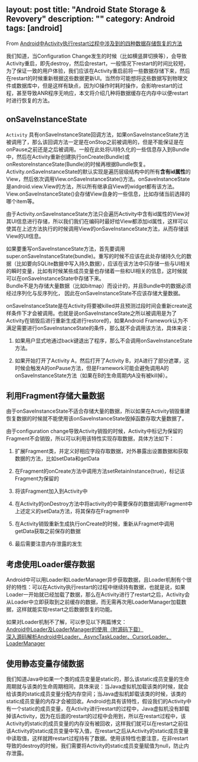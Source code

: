 layout: post
title: "Android State Storage & Revovery"
description: ""
category: Android
tags: [android]
---

From [Android中Activity执行restart过程中涉及到的四种数据存储恢复的方法](http://blog.csdn.net/iispring/article/details/49681699)

我们知道，当Configuration Change发生的时候（比如横竖屏切换等），会导致Activity重启，即先destroy，然后会restart，一般情况下restart的时间比较短，为了保证一致的用户体验，我们应该在Activity重启前将一些数据存储下来，然后在restart的时候重新根据这些数据更新UI。当然你可能想将这些数据写到物理文件或数据库中，但是这样有缺点，因为IO操作时耗时操作，会影响restart的过程，甚至导致ANR程序无响应，本文将介绍几种将数据缓存在内存中以便restart时进行恢复的方法。

<!-- more -->

## onSaveInstanceState

`Activity` 具有onSaveInstanceState回调方法，如果onSaveInstanceState方法被调用了，那么该回调方法一定是在onStop之前被调用的，但是不能保证是在onPause之前还是之后被调用。一般在此处将UI持久化的一些信息存入到Bundle中，然后在Activity重新创建执行onCreate(Bundle)或onRestoreInstanceState(Bundle)的时候再根据Bundle恢复。Activity.onSaveInstanceState的默认实现是遍历层级结构中的所有**含有id属性**的View，然后依次调用View.onSaveInstanceState()方法。onSaveInstanceState是android.view.View的方法，所以所有继承自View的widget都有该方法。View.onSaveInstanceState()会存储View自身的一些信息，比如存储当前选择的哪个item等。

由于Activity.onSaveInstanceState方法只会遍历Activity中含有id属性的View对其UI信息进行存储，所以我们我们在编码时最好给View都添加id属性，这样可以使其在上述方法执行的时候调用View的onSaveInstanceState方法，从而存储该View的UI信息。

如果要重写onSaveInstanceState方法，首先要调用super.onSaveInstanceState(bundle)。重写的时候不应该在此处存储持久化的数据（比如要向SQLite数据中写入持久数据），应该在该方法中只存储一些与UI相关的瞬时变量，比如有时候某些成员变量也存储着一些和UI相关的信息，这时候就可以在onSaveInstanceState中存储下来。   
Bundle不是为存储大量数据（比如bitmap）而设计的，并且Bundle中的数据必须经过序列化与反序列化， 因此在onSaveInstanceState不应该存储大量数据。

onSaveInstanceState是在Activity将要被killed并且预测过段时间会重新create这样条件下才会被调用。也就是说onSaveInstanceState之所以被调用是为了Activity在销毁后进行重新生成进行restore的，如果Android Framework认为不满足需要进行onSaveInstanceState的条件，那么就不会调用该方法，具体来说：

1.  如果用户显式地通过back键退出了程序，那么不会调用onSaveInstanceState方法。

2.  如果开始打开了Activity A，然后打开了Activity B，对A进行了部分遮罩，这时候会触发A的onPause方法，但是Framework可能会避免调用A的onSaveInstanceState方法（如果在B的生命周期内A没有被kill掉）。

## 利用Fragment存储大量数据

由于onSaveInstanceState不适合存储大量的数据，所以如果在Activity销毁重建恢复数据的时候就不能使用该onSaveInstanceState毁掉函数存取大量数据了。

由于configuration change导致Activity销毁的时候，Activity中标记为保留的Fragment不会销毁，所以可以利用该特性实现存取数据，具体方法如下：

1.  扩展Fragment类，并定义好相应字段存取数据，对外暴露出设置数据和获取数据的方法，比如setData和getData

2.  在Fragment的onCreate方法中调用方法setRetainInstance(true)，标记该Fragment为保留的

3.  将该Fragment加入到Activity中

4.  在Activity的onDestroy方法中将activity的中需要保存的数据调用Fragment中上述定义的setData方法，将其保存在Fragment中

5.  在Activity销毁重新生成执行onCreate的时候，重新从Fragmet中调用getData获取之前保存的数据

6.  最后需要注意内存泄露的发生


## 考虑使用Loader缓存数据

Android中可以用Loader和LoaderManager异步获取数据，且Loader机制有个很好的特性：可以在Activity执行restart的过程中继续持有数据，也就是说，如果Loader一开始就已经加载了数据，那么在Activity进行了restart之后，Activity会从Loader中立即获取到之前缓存的数据，而无需再次用LoaderManager加载数据，这样就能实现restart之后数据恢复的功能。

如果对Loader机制不了解，可以参见以下两篇博文：   
[Android中Loader及LoaderManager的使用（附源码下载）](http://blog.csdn.net/iispring/article/details/48834767)   
[深入源码解析Android中Loader、AsyncTaskLoader、CursorLoader、LoaderManager](http://blog.csdn.net/iispring/article/details/48958117)

## 使用静态变量存储数据

我们知道Java中如果一个类的成员变量是static的，那么该static成员变量的生命周期就与该类的生命周期相同，具体来说：当Java虚拟机加载该类的时候，就会给该类的static成员变量分配内存空间；当Java虚拟机卸载该类的时候，该类的static成员变量的内存才会被回收。Android也具有该特性，假设我们的Activity中有一个static的成员变量，在Activity进行restart的过程中，Java虚拟机没有卸载掉该Activity，因为在后面的restart的过程中会用到，所以在restart过程中，该Activity的static的成员变量的内存没有被回收，这样我们就可以在restart之前往该Activity的static成员变量中写入值，在restart之后从Activity的static成员变量中读取值，这样就跨restart过程持有了数据。使用该特性也要注意，在非restart导致的destroy的时候，我们需要将Activity的static成员变量赋值为null，防止内存泄露。